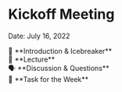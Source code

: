 # Kickoff Meeting

Date: July 16, 2022

<aside>
🧊 **Introduction & Icebreaker**

</aside>

<aside>
📙 **Lecture**

</aside>

<aside>
🗣 **Discussion & Questions**

</aside>

<aside>
🚨 **Task for the Week**

</aside>